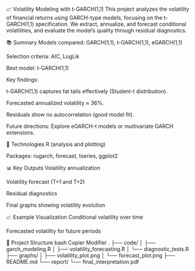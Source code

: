 📈 Volatility Modeling with t-GARCH(1,1)
This project analyzes the volatility of financial returns using GARCH-type models, focusing on the t-GARCH(1,1) specification.
We extract, annualize, and forecast conditional volatilities, and evaluate the model’s quality through residual diagnostics.

📚 Summary
Models compared: GARCH(1,1), t-GARCH(1,1), eGARCH(1,1)

Selection criteria: AIC, LogLik

Best model: t-GARCH(1,1)

Key findings:

t-GARCH(1,1) captures fat tails effectively (Student-t distribution).

Forecasted annualized volatility ≈ 36%.

Residuals show no autocorrelation (good model fit).

Future directions:
Explore eGARCH-t models or multivariate GARCH extensions.

🔧 Technologies
R (analysis and plotting)

Packages: rugarch, forecast, tseries, ggplot2

📊 Key Outputs
Volatility annualization

Volatility forecast (T+1 and T+2)

Residual diagnostics

Final graphs showing volatility evolution

📈 Example Visualization
Conditional volatility over time

Forecasted volatility for future periods

📌 Project Structure
bash
Copier
Modifier
.
├── code/
│   ├── garch_modeling.R
│   ├── volatility_forecasting.R
│   └── diagnostic_tests.R
├── graphs/
│   ├── volatility_plot.png
│   └── forecast_plot.png
├── README.md
└── report/
    └── final_interpretation.pdf
